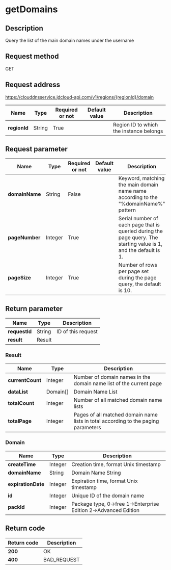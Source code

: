# getDomains


## Description
Query the list of the main domain names under the username

## Request method
GET

## Request address
https://clouddnsservice.jdcloud-api.com/v1/regions/{regionId}/domain

|Name|Type|Required or not|Default value|Description|
|---|---|---|---|---|
|**regionId**|String|True||Region ID to which the instance belongs|

## Request parameter
|Name|Type|Required or not|Default value|Description|
|---|---|---|---|---|
|**domainName**|String|False||Keyword, matching the main domain name name according to the "%domainName%" pattern|
|**pageNumber**|Integer|True||Serial number of each page that is queried during the page query. The starting value is 1, and the default is 1.|
|**pageSize**|Integer|True||Number of rows per page set during the page query, the default is 10.|


## Return parameter
|Name|Type|Description|
|---|---|---|
|**requestId**|String|ID of this request|
|**result**|Result||


### <a name="Result">Result</a>
|Name|Type|Description|
|---|---|---|
|**currentCount**|Integer|Number of domain names in the domain name list of the current page|
|**dataList**|Domain[]|Domain Name List|
|**totalCount**|Integer|Number of all matched domain name lists|
|**totalPage**|Integer|Pages of all matched domain name lists in total according to the paging parameters|
### <a name="Domain">Domain</a>
|Name|Type|Description|
|---|---|---|
|**createTime**|Integer|Creation time, format Unix timestamp|
|**domainName**|String|Domain Name String|
|**expirationDate**|Integer|Expiration time, format Unix timestamp|
|**id**|Integer|Unique ID of the domain name|
|**packId**|Integer|Package type, 0->free 1->Enterprise Edition 2->Advanced Edition|

## Return code
|Return code|Description|
|---|---|
|**200**|OK|
|**400**|BAD_REQUEST|
